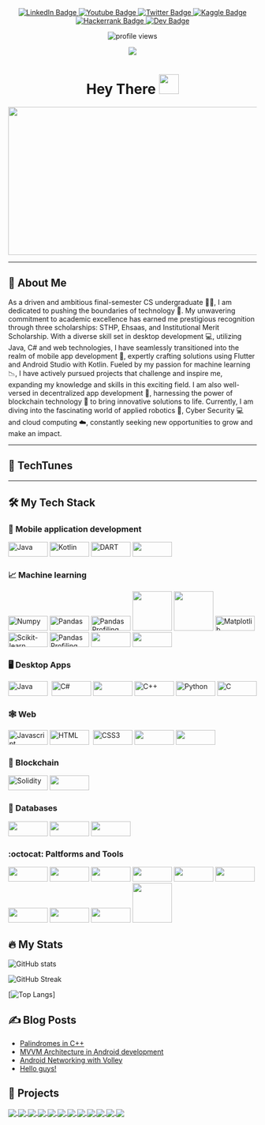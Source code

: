 <div id="badges" align="center">
  <a href="https://www.linkedin.com/in/sajjad-ali-b428b6198">
    <img 
      src="https://img.shields.io/badge/linkedin-%230077B5.svg?style=for-the-badge&logo=linkedin&logoColor=white" 
      alt="LinkedIn Badge"/>
  </a>
  <a href="https://www.youtube.com/channel/UCXfYIIBvk2e4H60BdKoznRA">
    <img 
      src="https://img.shields.io/badge/YouTube-%23FF0000.svg?style=for-the-badge&logo=YouTube&logoColor=white" 
      alt="Youtube Badge"/>
  </a>
  <a href="https://twitter.com/ali_imsajjad">
    <img 
      src="https://img.shields.io/badge/Twitter-%231DA1F2.svg?style=for-the-badge&logo=Twitter&logoColor=white" 
      alt="Twitter Badge"/>
  </a>
  <a href="https://www.kaggle.com/sajjadali786">
    <img 
      src = "https://img.shields.io/badge/Kaggle-035a7d?style=for-the-badge&logo=kaggle&logoColor=white" 
      alt="Kaggle Badge"/>
  </a>
  <a href="https://www.hackerrank.com/sajjad_bscsf19">
    <img 
      src = "https://img.shields.io/badge/-Hackerrank-2EC866?style=for-the-badge&logo=HackerRank&logoColor=white" 
      alt="Hackerrank Badge"/>
  </a>
  <a href="https://dev.to/sajjadali54">
    <img 
      src = "https://img.shields.io/badge/dev.to-0A0A0A?style=for-the-badge&logo=dev.to&logoColor=white" 
      alt="Dev Badge"/>
  </a>

  <p align="center">
  <img 
    src="https://komarev.com/ghpvc/?username=SajjadAli54&style=flat-square&color=blue" 
    alt="profile views"/>
</p>

</div>
<div align="center">
<img src="https://quotes-github-readme.vercel.app/api?type=horizontal&theme=dark">
</div>
<h1 align="center">
  Hey There
  <img 
    src="https://media.giphy.com/media/hvRJCLFzcasrR4ia7z/giphy.gif" 
    width="40px"/>
</h1>
<div align="center">
  <img 
    src="https://media.giphy.com/media/PI3QGKFN6XZUCMMqJm/giphy.gif" 
    width="600" 
    height="300"/>
</div>

---

## :boy: About Me

As a driven and ambitious final-semester CS undergraduate :man_student:, I am dedicated to pushing the boundaries of technology :gem:. My unwavering commitment to academic excellence has earned me prestigious recognition through three scholarships: STHP, Ehsaas, and Institutional Merit Scholarship. With a diverse skill set in desktop development :computer:, utilizing Java, C# and web technologies, I have seamlessly transitioned into the realm of mobile app development :iphone:, expertly crafting solutions using Flutter and Android Studio with Kotlin. Fueled by my passion for machine learning :chart_with_downwards_trend:, I have actively pursued projects that challenge and inspire me, expanding my knowledge and skills in this exciting field. I am also well-versed in decentralized app development :key:, harnessing the power of blockchain technology :ledger: to bring innovative solutions to life. Currently, I am diving into the fascinating world of applied robotics :robot:, Cyber Security :computer: and cloud computing :cloud:, constantly seeking new opportunities to grow and make an impact.

---

## :violin: TechTunes

<!-- BEGIN YOUTUBE-CARDS -->
<!-- END YOUTUBE-CARDS -->

---

## 🛠️ My Tech Stack

### :iphone: Mobile application development

<div>
<img 
    src="https://img.shields.io/badge/java-%23ED8B00.svg?style=for-the-badge&logo=java&logoColor=white" 
    title="Java" 
    width="80" 
    height="30"/>
<img 
    src="https://img.shields.io/badge/kotlin-%237F52FF.svg?style=for-the-badge&logo=kotlin&logoColor=white" 
    title="Kotlin" 
    width="80" 
    height="30"/>
<img 
    src="https://img.shields.io/badge/dart-%230175C2.svg?style=for-the-badge&logo=dart&logoColor=white" 
    title="DART" 
    width="80" 
    height="30"/>
<img
        src="https://img.shields.io/badge/Flutter-%2302569B.svg?style=for-the-badge&logo=Flutter&logoColor=white"
        width="80"
        height="30"
      />
</div>

### :chart_with_upwards_trend: Machine learning

<div>
<img 
      src="https://img.shields.io/badge/numpy-%23013243.svg?style=for-the-badge&logo=numpy&logoColor=white" 
      title="Numpy" 
      width="80" 
      height="30"/>
<img 
      src="https://img.shields.io/badge/pandas-%23150458.svg?style=for-the-badge&logo=pandas&logoColor=white" 
      title="Pandas" 
      width="80" 
      height="30"/>
<img 
      src="https://img.shields.io/badge/pandas-profiling-%23ffffff.svg?style=for-the-badge&logo=pandas-profiling" 
      title="Pandas Profiling" 
      width="80" 
      height="30"/>
<img
  src = "https://img.shields.io/badge/SciPy-%230C55A5.svg?style=for-the-badge&logo=scipy&logoColor=%white"
  width="80"
  heigh="30"
  >
  <img
  src = "https://img.shields.io/badge/Sympy-%230C55A5.svg?style=for-the-badge&logo=sympy&logoColor=%white"
  width="80"
  heigh="30"
  >
<img 
      src="https://img.shields.io/badge/Matplotlib-%23ffffff.svg?style=for-the-badge&logo=Matplotlib&logoColor=white" 
      title="Matplotlib" 
      width="80" 
      height="30"/>
<img 
      src="https://img.shields.io/badge/scikit--learn-%23F7931E.svg?style=for-the-badge&logo=scikit-learn&logoColor=white" title="Scikit-learn" 
      width="80" 
      height="30"/>
<img 
      src="https://img.shields.io/badge/imbalanced-learn-%23ffffff.svg?style=for-the-badge&logo=imbalanced-learn" 
      title="Pandas Profiling" 
      width="80" 
      height="30"/>
<img 
      src="https://img.shields.io/badge/TensorFlow-%23FF6F00.svg?style=for-the-badge&logo=TensorFlow&logoColor=white" 
      width="80" 
      height="30"/>
<img 
      src="https://img.shields.io/badge/opencv-%23white.svg?style=for-the-badge&logo=opencv&logoColor=white" 
      width="80" 
      height="30"/>
</div>

### 🖥️ Desktop Apps

<div>
  <img 
    src="https://img.shields.io/badge/java-%23ED8B00.svg?style=for-the-badge&logo=java&logoColor=white" 
    title="Java" 
    width="80" 
    height="30"/> 
  <img 
    src="https://img.shields.io/badge/c%23-%23239120.svg?style=for-the-badge&logo=c-sharp&logoColor=white" 
    title="C#" 
    width="80" 
    height="30"/>
  <img
    src="https://img.shields.io/badge/.NET-5C2D91?style=for-the-badge&logo=.net&logoColor=white"
    width="80"
    height="30"/>
  <img 
    src="https://img.shields.io/badge/c++-%2300599C.svg?style=for-the-badge&logo=c%2B%2B&logoColor=white" 
    title="C++" 
    width="80" 
    height="30"/>
  <img 
    src="https://img.shields.io/badge/python-3670A0?style=for-the-badge&logo=python&logoColor=ffdd54" 
    title="Python" 
    width="80" 
    height="30"/>
  <img 
    src="https://img.shields.io/badge/c-%2300599C.svg?style=for-the-badge&logo=c&logoColor=white" 
    title="C" 
    width="80" 
    height="30"/>
</div>

### 🕸️ Web

<div>
<img 
    src="https://img.shields.io/badge/javascript-%23323330.svg?style=for-the-badge&logo=javascript&logoColor=%23F7DF1E" title="Javascript" 
    width="80" 
    height="30"/>
<img 
    src="https://img.shields.io/badge/html5-%23E34F26.svg?style=for-the-badge&logo=html5&logoColor=white" 
    title="HTML" 
    width="80" 
    height="30"/> 
<img 
  src="https://img.shields.io/badge/css3-%231572B6.svg?style=for-the-badge&logo=css3&logoColor=white" 
  title="CSS3" 
  width="80" 
  height="30"/>
<img
  src="https://img.shields.io/badge/bootstrap-%23563D7C.svg?style=for-the-badge&logo=bootstrap&logoColor=white"
  width="80"
  height="30"/>
<img 
      src="https://img.shields.io/badge/react-%2320232a.svg?style=for-the-badge&logo=react&logoColor=%2361DAFB" 
      width="80" 
      height="30"
    />

</div>

### :key: Blockchain

<div>
<img 
    src="https://img.shields.io/badge/Solidity-%23363636.svg?style=for-the-badge&logo=solidity&logoColor=white" 
    title="Solidity" 
    width="80" 
    height="30"/>
<img
        src="https://img.shields.io/badge/Ethereum-3C3C3D?style=for-the-badge&logo=Ethereum&logoColor=white"
        width="80"
        height="30"
      />
</div>

### 🏪 Databases

<div>
<img
  src="https://img.shields.io/badge/mysql-%2300f.svg?style=for-the-badge&logo=mysql&logoColor=white"
  width="80"
  height="30"/>
<img
  src="https://img.shields.io/badge/sqlite-%2307405e.svg?style=for-the-badge&logo=sqlite&logoColor=white"
  width="80"
  height="30"/>
<img 
  src="https://img.shields.io/badge/Firebase-039BE5?style=for-the-badge&logo=Firebase&logoColor=white" 
  width="80"
  height="30"/>
</div>

### :octocat: Paltforms and Tools

<div>
<img
    src="https://img.shields.io/badge/Linux-FCC624?style=for-the-badge&logo=linux&logoColor=black"
    width="80"
    height="30"/>
<img
    src="https://img.shields.io/badge/Android%20Studio-3DDC84.svg?style=for-the-badge&logo=android-studio&logoColor=white"
    width="80"
    height="30"
    />
<img 
      src="https://img.shields.io/badge/Anaconda-%2344A833.svg?style=for-the-badge&logo=anaconda&logoColor=white" 
      width="80" 
      height="30"
    />
<img 
    src="https://img.shields.io/badge/IntelliJIDEA-000000.svg?style=for-the-badge&logo=intellij-idea&logoColor=white" 
    width="80" 
    height="30"
    />
<img 
    src="https://img.shields.io/badge/Eclipse-FE7A16.svg?style=for-the-badge&logo=Eclipse&logoColor=white" 
    width="80" 
    height="30"
    />
<img 
    src="https://img.shields.io/badge/Atom-%2366595C.svg?style=for-the-badge&logo=atom&logoColor=white" 
    width="80" 
    height="30"
    />
<img 
      src="https://img.shields.io/badge/jupyter-%23FA0F00.svg?style=for-the-badge&logo=jupyter&logoColor=white" 
      width="80" 
      height="30"
    />
<img 
      src="https://img.shields.io/badge/Visual%20Studio%20Code-0078d7.svg?style=for-the-badge&logo=visual-studio-code&logoColor=white" 
      width="80" 
      height="30"
    />
<img 
      src="https://img.shields.io/badge/Visual%20Studio-5C2D91.svg?style=for-the-badge&logo=visual-studio&logoColor=white" 
      width="80" 
      height="30"
    />
<img
  src="https://img.shields.io/badge/VIM-%2311AB00.svg?style=for-the-badge&logo=vim&logoColor=white"
  width="80"
  heigh="30"
  >
</div>

## 🔥 My Stats

![GitHub stats](https://github-readme-stats-sigma-five.vercel.app/api?username=SajjadAli54&show_icons=true&theme=blue-green&count_private=true)

![GitHub Streak](http://github-readme-streak-stats.herokuapp.com?user=SajjadAli54&theme=blue-green)

[![Top Langs](https://github-readme-stats.vercel.app/api/top-langs/?username=SajjadAli54&theme=blue-green&langs_count=8&layout=compact)]

## ✍️ Blog Posts

<!-- BLOG-POST-LIST:START -->

- [Palindromes in C++](https://dev.to/sajjadali/palindrome-in-c-4po5)
- [MVVM Architecture in Android development](https://dev.to/sajjadali/mvvm-architecture-in-android-development-5eio)
- [Android Networking with Volley](https://dev.to/sajjadali/android-networking-with-volley-coi)
- [Hello guys!](https://dev.to/sajjadali/hello-guys-4pp0)
<!-- BLOG-POST-LIST:END -->

## 🏦 Projects

<a href="https://github.com/SajjadAli54/simplefolio.git">
  <img align="center" src="https://github-readme-stats-sigma-five.vercel.app/api/pin/?username=SajjadAli54&repo=simplefolio&theme=algolia"/>
</a>

<a href="https://github.com/SajjadAli54/countrycharm">
  <img align="center" src="https://github-readme-stats-sigma-five.vercel.app/api/pin/?username=SajjadAli54&repo=countrycharm&theme=algolia" />
</a>

<a href="https://github.com/SajjadAli54/cataract-classification.git">
  <img align="center" src="https://github-readme-stats-sigma-five.vercel.app/api/pin/?username=SajjadAli54&repo=cataract-classification&theme=algolia" />
</a>
<a href="https://github.com/SajjadAli54/data-science.git">
  <img align="center" src="https://github-readme-stats-sigma-five.vercel.app/api/pin/?username=SajjadAli54&repo=data-science&theme=algolia" />
</a>

<a href="https://github.com/SajjadAli54/android-material.git">
  <img align="center" src="https://github-readme-stats-sigma-five.vercel.app/api/pin/?username=SajjadAli54&repo=android-material&theme=algolia" />
</a>

<a href="https://github.com/SajjadAli54/CSharp-Projects.git">
  <img align="center" src="https://github-readme-stats-sigma-five.vercel.app/api/pin/?username=SajjadAli54&repo=CSharp-Projects&theme=algolia" />
</a>

<a href="https://github.com/SajjadAli54/flutter-Projects.git">
  <img align="center" src="https://github-readme-stats-sigma-five.vercel.app/api/pin/?username=SajjadAli54&repo=flutter-Projects&theme=algolia" />
</a>

<a href="https://github.com/SajjadAli54/flash-app.git">
  <img align="center" src="https://github-readme-stats-sigma-five.vercel.app/api/pin/?username=SajjadAli54&repo=flash-app&theme=algolia" />
</a>

<a href="https://github.com/SajjadAli54/data-structures.git">
  <img align="center" src="https://github-readme-stats-sigma-five.vercel.app/api/pin/?username=SajjadAli54&repo=data-structures&theme=algolia" />
</a>

<a href="https://github.com/SajjadAli54/java-tasks.git">
  <img align="center" src="https://github-readme-stats-sigma-five.vercel.app/api/pin/?username=SajjadAli54&repo=java-tasks&theme=algolia" />
</a>

<a href="https://github.com/SajjadAli54/cataract-classification.git">
  <img align="center" src="https://github-readme-stats-sigma-five.vercel.app/api/pin/?username=SajjadAli54&repo=cataract-classification&theme=algolia" />
</a>

<a href="https://github.com/SajjadAli54/robofriends.git">
  <img align="center" src="https://github-readme-stats-sigma-five.vercel.app/api/pin/?username=SajjadAli54&repo=robofriends&theme=algolia" />
</a>
